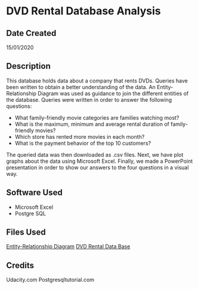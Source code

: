 # DVD Rental Database Analysis

## Date Created

15/01/2020

## Description

This database holds data about a company that rents DVDs. Queries have been written to obtain a better
understanding of the data. An Entity-Relationship Diagram was used as guidance to join the different
entities of the database. Queries were written in order to answer the following questions: 

* What family-friendly movie categories are families watching most?
* What is the maximum, minimum and average rental duration of family-friendly movies?
* Which store has rented more movies in each month?
* What is the payment behavior of the top 10 customers?

The queried data was then downloaded as .csv files. Next, we have plot graphs about the data using
Microsoft Excel. Finally, we made a PowerPoint presentation in order to show our answers to the four
questions in a visual way.   

## Software Used

* Microsoft Excel 
* Postgre SQL

## Files Used

[Entity-Relationship Diagram](https://www.postgresqltutorial.com/postgresql-sample-database/)
[DVD Rental Data Base](https://www.postgresqltutorial.com/postgresql-sample-database/)

## Credits

Udacity.com
Postgresqltutorial.com

